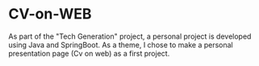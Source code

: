 # CV-on-WEB
As part of the "Tech Generation" project, a personal project is developed using Java and SpringBoot. As a theme, I chose to make a personal presentation page (Cv on web) as a first project.
